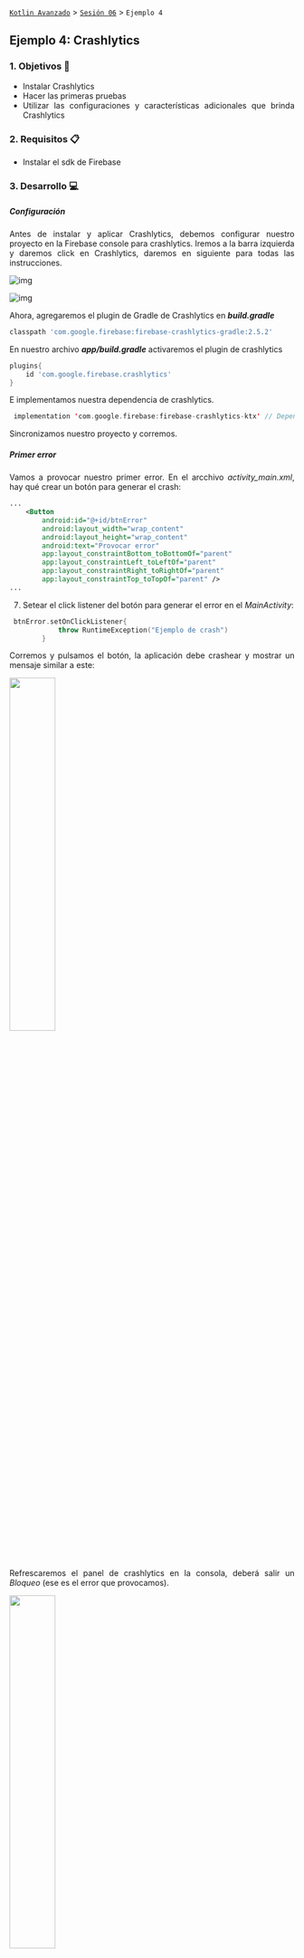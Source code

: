 [`Kotlin Avanzado`](../../Readme.md) > [`Sesión 06`](../Readme.md) > `Ejemplo 4`

## Ejemplo 4: Crashlytics

<div style="text-align: justify;">


### 1. Objetivos :dart:

- Instalar Crashlytics
- Hacer las primeras pruebas 
- Utilizar las configuraciones y características adicionales que brinda Crashlytics

### 2. Requisitos :clipboard:

* Instalar el sdk de Firebase

### 3. Desarrollo :computer:

##### Configuración

Antes de instalar y aplicar Crashlytics, debemos configurar nuestro proyecto en la Firebase console para crashlytics. Iremos a la barra izquierda y daremos click en Crashlytics, daremos en siguiente para todas las instrucciones.

![img](img/01.png)

![img](img/02.png)



Ahora, agregaremos el plugin de Gradle de Crashlytics en ___build.gradle___

```groovy
classpath 'com.google.firebase:firebase-crashlytics-gradle:2.5.2'
```



En nuestro archivo ***app/build.gradle*** activaremos el plugin de crashlytics

```groovy
plugins{
    id 'com.google.firebase.crashlytics'
}
```

E implementamos nuestra dependencia de crashlytics.

```kotlin
 implementation 'com.google.firebase:firebase-crashlytics-ktx' // Dependencia de crashlytics
```

Sincronizamos nuestro proyecto y corremos.



##### Primer error

Vamos a provocar nuestro primer error. En el arcchivo *activity_main.xml*, hay qué crear un botón para generar el crash:

```xml
...
    <Button
        android:id="@+id/btnError"
        android:layout_width="wrap_content"
        android:layout_height="wrap_content"
        android:text="Provocar error"
        app:layout_constraintBottom_toBottomOf="parent"
        app:layout_constraintLeft_toLeftOf="parent"
        app:layout_constraintRight_toRightOf="parent"
        app:layout_constraintTop_toTopOf="parent" />
...
```

7. Setear el click listener del botón para generar el error en el *MainActivity*:

```kotlin
 btnError.setOnClickListener{
            throw RuntimeException("Ejemplo de crash")
        }
```

Corremos y pulsamos el botón, la aplicación debe crashear y mostrar un mensaje similar a este: 

<img src="img/03.png" width="40%"/>

Refrescaremos el panel de crashlytics en la consola, deberá salir un *Bloqueo* (ese es el error que provocamos).

<img src="img/04.png" width="40%"/>

- Al dar click sobre el botón, debe aparecer el siguiente panel, hacer todo lo que dice la imagen: 

<img src="img/05.png" width="50%"/>

- Al dar click al StackTrace, saldrá el siguiente panel, analizarlo y explorar las pestañas

<img src="img/06.png" width="90%"/>

- La última pestaña son datos del dispositivo que tuvo los errores

<img src="img/07.png" width="90%"/>



##### Crashlytics Log



Primero, crearemos una instancia de ___FirebaseCrashlytics___ para poder ejecutar sus métodos.

```kotlin
val crashlytics = FirebaseCrashlytics.getInstance()
```

La pestaña de registros corresponde a logs que se imprimen desde la aplicación por medio del comando: 

```kotlin
CrashLytics.getInstance().log(ms: String)//De esta forma sólo se reporta el log
```

 el log de un crash report se envía en la siguiente vez que la aplicación se abra para evitar problemas de tráfico, por lo cual en los errores no críticos, hay que cerrar y volver a abrir nuestra app

Vamos a implementar estos métodos en nuestro botón de de error


```kotlin
 btnError.setOnClickListener{
            try {
                throw NullPointerException()
            } catch (ex: NullPointerException) {
                crashlytics.log(Log.ERROR, "CrashError", "NullPointer Provocado para pruebas!")
		crashlytics.recordException(ex) //para que se pueda reportar el non fatal exception
            }
        }
```

***Nota: crashlytics guarda máximo 64kb del log en memoria para evitar realentamiento en la app***

***Nota 2: Los errores pueden tardar hasta 5 minutos en aparecer, tener paciencia si no aparece rápido***

En el dashboard, se deben ver reflejadas las tareas de la siguiente forma: 

<img src="img/08.png" width="90%"/>

Como ya no se usa el error provocado por Crashlytics, sino un NullPointerException provocado por nosotros, ahora se muestra que el origen del error 09fue en *MainActivity.kt*. Notamos también que dice *No crítico* (son errores que se cachan en un try catch)

<img src="img/09.png" width="90%"/>

<img src="img/10.png" width="90%"/>

Tanto en el logcat como en el registro aparece el error log que escribimos.



##### Agregando datos adicionales

Vamos a agregar datos extra, en este caso, simularemos algún identificador de usuario y otros datos que pueden ser útiiles para saber a quién le está sucediendo el error y bajo qué términos.

con el siguiente método, llamados en el onCreate: 

```kotlin
crashlytics.setUserIdentifier("Bedu-LmtvK4ge-Fqox-blRy")
```

Esperamos un momento y consultamos el dashboard de Crashlytics, abrimos el último registro y abrimos la pesataña *datos*:

![img](img/11.png)

En el anterior error, al entrar a la pestaña de Claves, podemos observar que el log está vacío:

![img](img/12.png)

Pondremos ahora valores clave a los errores, llamando a los siguientes métodos en el *onCreate*:

```kotlin
crashlytics.setCustomKey("email","manuel@bedu.org")
crashlytics.setCustomKey("name","Manuel Bedu")
crashlytics.setCustomKey("Edad", 23)
```



También podemos agregar una serie de claves a través del método ___setCustomKeys___.

```kotlin
crashlytics.setCustomKeys {
    key("Trabajo", "Developer")
    key("Bloqueado",false)
    key("Crédito",1350.23f)
}
```

corremos la aplicación y volvemos a generar el error. Consultamos el log y nos vamos a la pestaña *Claves*, debería salir un log similar al siguiente:

<img src="img/13.png" width="95%"/>



##### Activar correo de aviso

Vamos a activar un correo de aviso cuando se genere un nuevo error. Para ello, tenemos qué dar click a la campana en la pantalla superior derecha (estando en el dashboard de Crashlytics).

![img](img/14.png)

Se desplegará un menú lateral, Dar click al enlace *Manage your alerts for this project*.

![img](img/15.png)

Se abrirá una nueva ventana con opciones de alerta para varios servicios, buscar Crashlytics y activar las casillas restantes (para nuevos errors urgentes y no urgentes).

![img](img/16.png)

Debemos mover un par de líneas de código al  error generado por nosotros para que Crashlytics lo reconozca como uno nuevo. Después de esto, reproduce nuevamente el error.

Abrir la bandeja de la cuenta google que alberga el proyecto Firebase. Consultar el correo electrónico que ha llegado.

![img](img/17.png)

![img](img/18.png)

##### Estados de incidencias

Ahora vamos a modificar los estados de incidencias de errores, agregar notas y filtrarlos

En el menú de Crashlytics, visualizar y clickar el filtro de *Problemas*.

![img](img/19.png)

1. En las opciones, enfocar *Estado de la incidencia*, se muestran tres opciones con cuatro estados

- Abiertas
- Cerradas
- Silenciadas
- Datos

Vamos a manipular al menos tres de esos estados.

![img](img/20.png)

Abrimos cualquier problema Abierto (no dice ni cerrado ni silenciado y no se muestra opaco)

en la siguiente página,debemos  buscar el botón azul *cerrar* y dar click a la flecha hacia abajo, aquí está la opción para cambiar a silenciado o cerrado un problema.

![img](img/21.png)

Cambiar a silenciado (el bicho capturado es azul)

![img](img/22.png)

Agregar una nota,  deberá visualizarse de la siguiente forma:

![img](img/23.png)

Cambiar a cerrado y agregar otra nota(el bicho capturado es verde con tapa roja)

![img](img/24.png)

Regresar a la pantalla principal de Crashlytics. Modificar otra incidencia aplicar el filtro de *Cerradas o silenciadas*, se deben visualizar únicamente las que modificaste.

![img](img/25.png)

##### Alertas de velocidad y Configuración de datos de fallos

Si no deseas compartir la información de los crashes de tu app o quieres modificar el rango de tolerancia a incidencias repetidas por un periodo de tiempo, hay que abrir el DropDown menu en la esquina superior derecha del módulo de problemas.

![img](img/26.png)

\--



![img](img/27.png)

\--

![img](img/28.png)



[`Anterior`](../Ejemplo-03) | [`Siguiente`](../Reto-03)      

</div>


